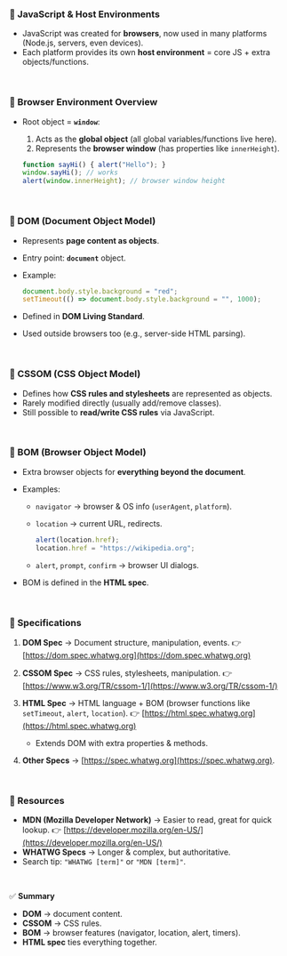 

### 🔹 JavaScript & Host Environments

* JavaScript was created for **browsers**, now used in many platforms (Node.js, servers, even devices).
* Each platform provides its own **host environment** = core JS + extra objects/functions.

<br>

### 🔹 Browser Environment Overview

* Root object = **`window`**:

  1. Acts as the **global object** (all global variables/functions live here).
  2. Represents the **browser window** (has properties like `innerHeight`).

  ```js
  function sayHi() { alert("Hello"); }
  window.sayHi(); // works
  alert(window.innerHeight); // browser window height
  ```

<br>

### 🔹 DOM (Document Object Model)

* Represents **page content as objects**.
* Entry point: **`document`** object.
* Example:

  ```js
  document.body.style.background = "red";
  setTimeout(() => document.body.style.background = "", 1000);
  ```
* Defined in **DOM Living Standard**.
* Used outside browsers too (e.g., server-side HTML parsing).

<br>

### 🔹 CSSOM (CSS Object Model)

* Defines how **CSS rules and stylesheets** are represented as objects.
* Rarely modified directly (usually add/remove classes).
* Still possible to **read/write CSS rules** via JavaScript.

<br>

### 🔹 BOM (Browser Object Model)

* Extra browser objects for **everything beyond the document**.
* Examples:

  * `navigator` → browser & OS info (`userAgent`, `platform`).
  * `location` → current URL, redirects.

    ```js
    alert(location.href);
    location.href = "https://wikipedia.org";
    ```
  * `alert`, `prompt`, `confirm` → browser UI dialogs.
* BOM is defined in the **HTML spec**.

<br>

### 🔹 Specifications

1. **DOM Spec** → Document structure, manipulation, events.
   👉 [https://dom.spec.whatwg.org](https://dom.spec.whatwg.org)
2. **CSSOM Spec** → CSS rules, stylesheets, manipulation.
   👉 [https://www.w3.org/TR/cssom-1/](https://www.w3.org/TR/cssom-1/)
3. **HTML Spec** → HTML language + BOM (browser functions like `setTimeout`, `alert`, `location`).
   👉 [https://html.spec.whatwg.org](https://html.spec.whatwg.org)

   * Extends DOM with extra properties & methods.
4. **Other Specs** → [https://spec.whatwg.org](https://spec.whatwg.org).

<br>

### 🔹 Resources

* **MDN (Mozilla Developer Network)** → Easier to read, great for quick lookup.
  👉 [https://developer.mozilla.org/en-US/](https://developer.mozilla.org/en-US/)
* **WHATWG Specs** → Longer & complex, but authoritative.
* Search tip: `"WHATWG [term]"` or `"MDN [term]"`.

<br>

✅ **Summary**

* **DOM** → document content.
* **CSSOM** → CSS rules.
* **BOM** → browser features (navigator, location, alert, timers).
* **HTML spec** ties everything together.
